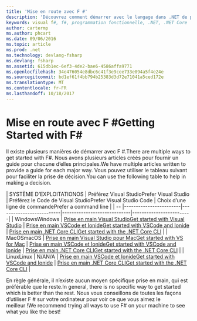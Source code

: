 ```yaml
---
title: 'Mise en route avec F #'
description: 'Découvrez comment démarrer avec le langage dans .NET de programmation F #.'
keywords: visual f#, f#, programmation fonctionnelle, .NET, .NET Core
author: cartermp
ms.author: phcart
ms.date: 09/06/2016
ms.topic: article
ms.prod: .net
ms.technology: devlang-fsharp
ms.devlang: fsharp
ms.assetid: 615db1ec-6ef3-4de2-bae6-4586affa9771
ms.openlocfilehash: 34e476054e8dbc6c41f3e9cee733e094a5f4e24e
ms.sourcegitcommit: bd1ef61f4bb794b25383d3d72e71041a5ced172e
ms.translationtype: MT
ms.contentlocale: fr-FR
ms.lasthandoff: 10/18/2017
---
```

# <a name="getting-started-with-f"></a><span data-ttu-id="9e459-104">Mise en route avec F #</span><span class="sxs-lookup"><span data-stu-id="9e459-104">Getting Started with F#</span></span> #

<span data-ttu-id="9e459-105">Il existe plusieurs manières de démarrer avec F #.</span><span class="sxs-lookup"><span data-stu-id="9e459-105">There are multiple ways to get started with F#.</span></span>  <span data-ttu-id="9e459-106">Nous avons plusieurs articles créés pour fournir un guide pour chacune d’elles principales.</span><span class="sxs-lookup"><span data-stu-id="9e459-106">We have multiple articles written to provide a guide for each major way.</span></span>  <span data-ttu-id="9e459-107">Vous pouvez utiliser le tableau suivant pour faciliter la prise de décision.</span><span class="sxs-lookup"><span data-stu-id="9e459-107">You can use the following table to help in making a decision.</span></span>

| <span data-ttu-id="9e459-108">SYSTÈME D’EXPLOITATION</span><span class="sxs-lookup"><span data-stu-id="9e459-108">OS</span></span> | <span data-ttu-id="9e459-109">Préférez Visual Studio</span><span class="sxs-lookup"><span data-stu-id="9e459-109">Prefer Visual Studio</span></span> | <span data-ttu-id="9e459-110">Préférez le Code de Visual Studio</span><span class="sxs-lookup"><span data-stu-id="9e459-110">Prefer Visual Studio Code</span></span> | <span data-ttu-id="9e459-111">Choix d’une ligne de commande</span><span class="sxs-lookup"><span data-stu-id="9e459-111">Prefer a command line</span></span> |
| -- |------------------------|--------------------------|-----------------------------|-------------------------|
| <span data-ttu-id="9e459-112">Windows</span><span class="sxs-lookup"><span data-stu-id="9e459-112">Windows</span></span> | [<span data-ttu-id="9e459-113">Prise en main Visual Studio</span><span class="sxs-lookup"><span data-stu-id="9e459-113">Get started with Visual Studio</span></span>](get-started-visual-studio.md) | [<span data-ttu-id="9e459-114">Prise en main VSCode et Ionide</span><span class="sxs-lookup"><span data-stu-id="9e459-114">Get started with VSCode and Ionide</span></span>](get-started-vscode.md) | [<span data-ttu-id="9e459-115">Prise en main .NET Core CLI</span><span class="sxs-lookup"><span data-stu-id="9e459-115">Get started with the .NET Core CLI</span></span>](get-started-command-line.md) |
| <span data-ttu-id="9e459-116">MacOS</span><span class="sxs-lookup"><span data-stu-id="9e459-116">macOS</span></span> | [<span data-ttu-id="9e459-117">Prise en main Visual Studio pour Mac</span><span class="sxs-lookup"><span data-stu-id="9e459-117">Get started with VS for Mac</span></span>](get-started-with-visual-studio-for-mac.md) | [<span data-ttu-id="9e459-118">Prise en main VSCode et Ionide</span><span class="sxs-lookup"><span data-stu-id="9e459-118">Get started with VSCode and Ionide</span></span>](get-started-vscode.md) | [<span data-ttu-id="9e459-119">Prise en main .NET Core CLI</span><span class="sxs-lookup"><span data-stu-id="9e459-119">Get started with the .NET Core CLI</span></span>](get-started-command-line.md) |
| <span data-ttu-id="9e459-120">Linux</span><span class="sxs-lookup"><span data-stu-id="9e459-120">Linux</span></span> | <span data-ttu-id="9e459-121">N/A</span><span class="sxs-lookup"><span data-stu-id="9e459-121">N/A</span></span> | [<span data-ttu-id="9e459-122">Prise en main VSCode et Ionide</span><span class="sxs-lookup"><span data-stu-id="9e459-122">Get started with VSCode and Ionide</span></span>](get-started-vscode.md) | [<span data-ttu-id="9e459-123">Prise en main .NET Core CLI</span><span class="sxs-lookup"><span data-stu-id="9e459-123">Get started with the .NET Core CLI</span></span>](get-started-command-line.md) |

<span data-ttu-id="9e459-124">En règle générale, il n’existe aucun moyen spécifique prise en main, qui est préférable que le reste.</span><span class="sxs-lookup"><span data-stu-id="9e459-124">In general, there is no specific way to get started which is better than the rest.</span></span>  <span data-ttu-id="9e459-125">Nous vous conseillons de toutes les façons d’utiliser F # sur votre ordinateur pour voir ce que vous aimez le meilleur !</span><span class="sxs-lookup"><span data-stu-id="9e459-125">We recommend trying all ways to use F# on your machine to see what you like the best!</span></span>
